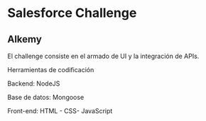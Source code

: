 # Salesforce Challenge

## Alkemy


El challenge consiste en el armado de UI y la integración de APIs.

Herramientas de codificación

Backend: NodeJS

Base de datos: Mongoose

Front-end: HTML - CSS- JavaScript